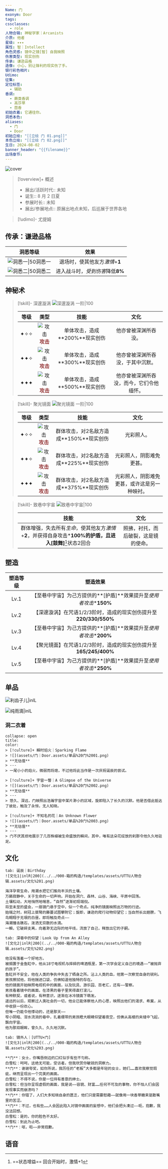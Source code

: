 ```yaml
---
Name: 门
exonym: Door
tags: 
cssclasses:
  - role
人物合辑: 神秘学家｜Arcanists
介质: 他者
星级: ✦✦✦
属性: 智｜Intellect
角色灵感: 镜中之镜[智] 自我映照
伤害类型: 现实创伤
传承: 谦逊品格
造像: 小心，别让锋利的现实伤了手。
银行彩色相片: 
Udimo: 
征集: 
定位标签:
  - 辅助
香调:
  - 蕨类香调
  - 高莎草
  - 茴香
初始衣着: 它通往你。
洞悉本色: 
aliases:
  - 门
  - Door
初始立绘: "[[立绘 门 01.png]]"
本色立绘: "[[立绘 门 02.png]]"
生日: 2024-08-02
banner_header: "{{filename}}"
出场章节:
---
```

![cover](assets/门｜Door.assets/立绘%20门%2001.png)

> [!overview]+ 概述
> - 展出/活跃时代:: 未知
> - 诞生:: 8 月 2 日夏
> - 参展时长:: 未知
> - 展出/参展地点:: 原展出地点未知，后巡展于世界各地

> [!udimo]- 尤提姆
> 
> 

## 传承：谦逊品格

|                           洞悉等级                           |               效果               |
| :----------------------------------------------------------: | :------------------------------: |
| ![洞悉一\|50](../../000-箱的构造/templates/assets/UTTU人物合辑.assets/图标%20洞悉Ⅰ.png)洞悉一 |  退场时，使其他友方*激情*+**1**  |
| ![洞悉二\|50](../../000-箱的构造/templates/assets/UTTU人物合辑.assets/图标%20洞悉Ⅱ.png)洞悉二 | 进入战斗时，*受到伤害*降低**8%** |

## 神秘术

> [!skill]- 深邃漩涡
> ![深邃漩涡 一阶|100](assets/门｜Door.assets/神秘术%20深邃漩涡1.png)
> 
> | 等级 |                             类型                             |              技能              |                   文化                   |
> | :--: | :----------------------------------------------------------: | :----------------------------: | :--------------------------------------: |
> | ✦✧✧  | ![攻击](../../000-箱的构造/templates/assets/UTTU人物合辑.assets/Attack.png)<b><font color="#933334">攻击</font></b> | 单体攻击，造成**200%**现实创伤 |           他亦曾被深渊所吞没。           |
> | ✦✦✧  | ![攻击](../../000-箱的构造/templates/assets/UTTU人物合辑.assets/Attack.png)<b><font color="#933334">攻击</font></b> | 单体攻击，造成**300%**现实创伤 |     他亦曾被深渊所吞没，于其中沉默。     |
> | ✦✦✦  | ![攻击](../../000-箱的构造/templates/assets/UTTU人物合辑.assets/Attack.png)<b><font color="#933334">攻击</font></b> | 单体攻击，造成**500%**现实创伤 | 他亦曾被深渊所吞没，而今，它们令他缅怀。 |
> 

> [!skill]- 聚光镜面
> ![聚光镜面 一阶|100](assets/门｜Door.assets/神秘术%20聚光镜面1.png)
> 
> | 等级 |                             类型                             |                  技能                   |                     文化                     |
> | :--: | :----------------------------------------------------------: | :-------------------------------------: | :------------------------------------------: |
> | ✦✧✧  | ![攻击](../../000-箱的构造/templates/assets/UTTU人物合辑.assets/Attack.png)<b><font color="#933334">攻击</font></b> | 群体攻击，对2名敌方造成**150%**现实创伤 |                  光彩照人。                  |
> | ✦✦✧  | ![攻击](../../000-箱的构造/templates/assets/UTTU人物合辑.assets/Attack.png)<b><font color="#933334">攻击</font></b> | 群体攻击，对2名敌方造成**225%**现实创伤 |           光彩照人，阴影难免更甚。           |
> | ✦✦✦  | ![攻击](../../000-箱的构造/templates/assets/UTTU人物合辑.assets/Attack.png)<b><font color="#933334">攻击</font></b> | 群体攻击，对2名敌方造成**375%**现实创伤 | 光彩照人，阴影难免更甚，或许这是另一种映衬。 |
> 

> [!skill]- 致巷中宇宙
> ![致巷中宇宙|100](assets/门｜Door.assets/至终的仪式%20致巷中宇宙.png)
> 
> |                             技能                             |                 文化                 |
> | :----------------------------------------------------------: | :----------------------------------: |
> | 群体增强，失去所有*生命*，使其他友方*激情*+**2**，并获得自身攻击\***100%**的护盾，且进入**[鼓舞]**[^1]状态2回合 | 照拂，衬托，而后破裂，这是镜的使命。 |
> 

## 塑造

| 塑造等级 |                           塑造效果                           |
| :------: | :----------------------------------------------------------: |
|   Lv.1   | 【至巷中宇宙】为己方提供的**[护盾]**效果提升至*使用者攻击*\***150%** |
|   Lv.2   | 【深邃漩涡】在咒语1/2/3阶时，造成的现实创伤提升至**220/330/550%** |
|   Lv.3   | 【至巷中宇宙】为己方提供的**[护盾]**效果提升至*使用者攻击*\***200%** |
|   Lv.4   | 【聚光镜面】在咒语1/2/3阶时，造成的现实创伤提升至**165/245/400%** |
|   Lv.5   | 【至巷中宇宙】为己方提供的**[护盾]**效果提升至*使用者攻击*\***250%** |


## 单品

![利齿子儿|inlL](../../000-箱的构造/templates/assets/UTTU人物合辑.assets/货币%20利齿子儿.png)

![纯雨滴|inlL](../../000-箱的构造/templates/assets/UTTU人物合辑.assets/货币%20纯雨滴.png)

### 洞二衣着

````ad-flex
collapse: open
title: 
color: 
> [!culture]+ 瞬时焰火｜Sparking Flame
> ![](assets/门｜Door.assets/单品%20门%2001.png)
> **无估值**
> ---
> 一尾小小的焰火，微弱而将熄，不过他将此当作是一次庆祝诞辰的尝试。

> [!culture]+ 宇宙一瞥｜A Glimpse of the Universe
> ![](assets/门｜Door.assets/单品%20门%2002.png)
> **无估值**
> ---
> 悠久、深远，门映照出浩瀚宇宙中某片渺小的区域，旋即陷入了长久的沉默。他是否借此抵达了彼处，触及了永恒，无人知晓。

> [!culture]+ 不知名的花｜An Unknown Flower
> ![](assets/门｜Door.assets/单品%20门%2003.png)
> **无估值**
> ---
> 门不厌其烦地展示了几百株植被生命盛放的瞬间，其中，唯有这朵花绽放的刹那令他久久地驻足。
````

## 文化

````tabs
tab: 诞辰｜Birthday
![文化1|inlR|200](../../000-箱的构造/templates/assets/UTTU人物合辑.assets/文化%201.png)

海洋孕育生命，用潮水把它们推向丰沃的土壤。
万籁寂静中，关于生命的一切声响，开始在洞穴、森林、山谷、海峡、平原中回荡。
土壤松动，大地悄然地喘息，“自然”逐渐初现端倪。
将至未至的盛会，一扇镜门悬于空中，似一个奇点。纯净的镜面映照出万物的行迹。
始端之时，树冠上桀骜的藤蔓试图攀附它；旋即，谦逊的爬行动物仰望它；当自然长出翅膀，飞鸟翱翔于无垠的白昼，即将触及奇点——
海潮撞击礁石，泼洒无穷数的水滴。
一瞬，它破碎支离，向着渺无边际的地平线，流放了自己，释放出它的子嗣。

tab: 深巷中的仰望｜Look Up from An Alley
![文化2|inlR|200](../../000-箱的构造/templates/assets/UTTU人物合辑.assets/文化%202.png)

他没有落着一个好地方。
被搁置于金鱼缸中，他从18寸电视机与摔碎的啤酒瓶里，第一次学会定义自己的境遇——“被抛弃的孩子”。
鱼缸并不安全，他在人类的争执中失去了栖身之所。沾上人类的血，他第一次察觉自身的锐利。
男孩擦拭他，将他揣进口袋，仿佛知道他独特的存在。
他的镜面开始映照电视机中的画面，以及玩具、游乐园、百老汇，还有——警察。
男孩看着镜中的画面，在漆黑的巷子里笑得直打滚儿。
有种默契，或者说，有种意识，逐渐在冰冷镜面下萌发。
遥远的以后，观察过人类社会的一切，他业已能体察他人的心愿，映照出他们的渴求、希冀，从中收获一份欢心。
但唯一仍能令他悸动的，还是那天——
窄小阴暗、泔水流淌的巷中，扎着绷带的男孩瞪大眼睛仰望着夜空，仿佛从高楼的夹缝中飞起，飘向宇宙。
他为那双眼眸，曾久久、久久地沉默。

tab: 镜外人｜[UTTU×门]
![文化3|inlR|200](../../000-箱的构造/templates/assets/UTTU人物合辑.assets/文化%203.png)

**门**：女士，你嘴唇侧边的口红似乎有些不匀称。
白雪松：呵呵，这绝无可能，受访者。但我欣赏你敏锐的洞察力。
**门**：谢谢夸奖，如你所说，我历任的“老板”大多都是年轻的女士，她们……喜欢我察觉瑕疵，继而呈现出一个完美的画面。
白雪松：不得不说，你是一位持有善意的绅士。
白雪松：但当你呈现虚假的画面，我是说——容貌、财富……任何不可及的事物，你不怕人们会因发现事实而崩溃吗？
**门**：你错了，人们大多知晓自身的匮乏，他们只是需要慰藉——就像用一块香草糖来驱散嘴里的苦涩。
**门**：不过，也有些……人会因此陷入对镜中画面的妄想中，他们会把头凑过——呃，抱歉，我没法回想。
白雪松：是的，你的脸色不太好。
白雪松：到此为止吧。
**门**：呕，呃——非常抱歉。

````

## 语音

[^1]: ==状态增益== 回合开始时，激情+1